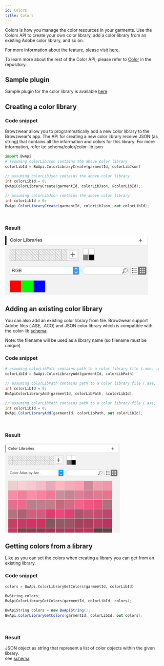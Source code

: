 ```yaml
---
id: Colors
title: Colors
---
```

Colors is how you manage the color resources in your garments. Use the Colors API to create your own color library, add a color library from an existing Adobe color library, and so on.

For more information about the feature, please visit <a href="https://support.browzwear.com/VStitcher/Materials/color-libs.htm" target="_blank">here</a>.

To learn more about the rest of the Color API, please refer to <a href="https://gitlab.com/browzwear/share/open-platform/client-api/-/blob/master/BWPlugin/include/AssetManagement/BWPluginAPI_Color.h" target="_blank">Color</a> in the repository.

## Sample plugin
Sample plugin for the color library is available <a href="https://gitlab.com/browzwear/share/open-platform/client-api/-/tree/master/sample-plugins/python/color-library" target="_blank">here</a>

## Creating a color library
### Code snippet
Browzwear allow you to programmatically add a new color library to the Browzwear's app.
The API for creating a new color library receive JSON (as string) that contains all the information and colors for this library. For more information, refer to: schema/color/color-lib.json

<!--DOCUSAURUS_CODE_TABS-->

<!--Python-->

```python
import BwApi
# assuming colorLibJson contains the above color library
colorLibId = BwApi.ColorLibraryCreate(garmentId, colorLibJson)
```
<!--C++-->
```cpp
// assuming colorLibJson contains the above color library
int colorLibId = 0;
BwApiColorLibraryCreate(garmentId, colorLibJson, &colorLibId);
```
<!--C#-->
```csharp
// assuming colorLibJson contains the above color library
int colorLibId = 0;
BwApi.ColorLibraryCreate(garmentId, colorLibJson, out colorLibId);
```
<!--END_DOCUSAURUS_CODE_TABS-->

<br/>

### Result
![](../assets/color/adding-rgb.png)

## Adding an existing color library
You can also add an existing color library from file. Browzwear support Adobe files (.ASE, .ACO) and JSON color library which is compatible with the color-lib <a href="https://gitlab.com/browzwear/share/open-platform/client-api/-/blob/master/BWPlugin/schema/api/v1.0/color/color_lib.json" target="_blank">schema</a>.

Note: the filename will be used as a library name (so filename must be unique)

### Code snippet

<!--DOCUSAURUS_CODE_TABS-->

<!--Python-->


```python
# assuming colorLibPath contains path to a color library file (.ase, .aco or .json).
colorLibId = BwApi.ColorLibraryAdd(garmentId, colorLibPath)
```
<!--C++-->
```cpp
// assuming colorLibPath contains path to a color library file (.ase, .aco or .json).
int colorLibId = 0;
BwApiColorLibraryAdd(garmentId, colorLibPath, &colorLibId);
```
<!--C#-->
```csharp
// assuming colorLibPath contains path to a color library file (.ase, .aco or .json).
int colorLibId = 0;
BwApi.ColorLibraryAdd(garmentId, colorLibPath, out colorLibId);
```
<!--END_DOCUSAURUS_CODE_TABS-->
<br/>

### Result
![](../assets/color/existing-colors.png)

## Getting colors from a library
Like as you can set the colors when creating a library you can get  from an existing library. 

### Code snippet

<!--DOCUSAURUS_CODE_TABS-->

<!--Python-->
```python
colors = BwApi.ColorLibraryGetColors(garmentId, colorLibId)
```
<!--C++-->
```cpp
BwString colors;
BwApiColorLibraryGetColors(garmentId, colorLibId, colors);
```
<!--C#-->
```csharp
BwApiString colors = new BwApiString();
BwApi.ColorLibraryGetColors(garmentId, colorLibId, out colors);
```
<!--END_DOCUSAURUS_CODE_TABS-->
<br/>

### Result
JSON object as string that represent a list of color objects within the given library.<br> see <a href="https://gitlab.com/browzwear/share/open-platform/client-api/-/blob/master/BWPlugin/schema/api/v1.0/color/color.json" target="_blank">schema</a>. 
